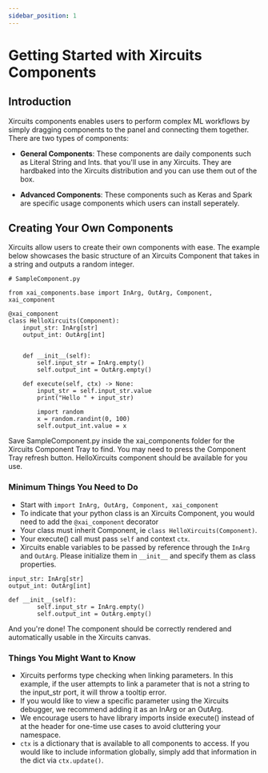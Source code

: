 ```yaml
---
sidebar_position: 1
---
```


# Getting Started with Xircuits Components

## Introduction

Xircuits components enables users to perform complex ML workflows by simply dragging components to the panel and connecting them together. There are two types of components:

- **General Components**: These components are daily components such as Literal String and Ints. that you'll use in any Xircuits. They are hardbaked into the Xircuits distribution and you can use them out of the box.

- **Advanced Components**: These components such as Keras and Spark are specific usage components which users can install seperately.


## Creating Your Own Components

Xircuits allow users to create their own components with ease. The example below showcases the basic structure of an Xircuits Component that takes in a string and outputs a random integer.

```
# SampleComponent.py

from xai_components.base import InArg, OutArg, Component, xai_component

@xai_component
class HelloXircuits(Component):
    input_str: InArg[str]
    output_int: OutArg[int]


    def __init__(self):
        self.input_str = InArg.empty()
        self.output_int = OutArg.empty()

    def execute(self, ctx) -> None:
        input_str = self.input_str.value
        print("Hello " + input_str)

        import random
        x = random.randint(0, 100)
        self.output_int.value = x
```
Save SampleComponent.py inside the xai_components folder for the Xircuits Component Tray to find. You may need to press the Component Tray refresh button. HelloXircuits component should be available for you use. 

### Minimum Things You Need to Do

- Start with `import InArg, OutArg, Component, xai_component`
- To indicate that your python class is an Xircuits Component, you would need to add the `@xai_component` decorator
- Your class must inherit Component, ie `class HelloXircuits(Component)`.
- Your execute() call must pass `self` and context `ctx`.
- Xircuits enable variables to be passed by reference through the `InArg` and `OutArg`. Please initialize them in `__init__` and specify them as class properties. 

```
input_str: InArg[str]
output_int: OutArg[int]

def __init__(self):
        self.input_str = InArg.empty()
        self.output_int = OutArg.empty()
```

And you're done! The component should be correctly rendered and automatically usable in the Xircuits canvas.

### Things You Might Want to Know

- Xircuits performs type checking when linking parameters. In this example, if the user attempts to link a parameter that is not a string to the input_str port, it will throw a tooltip error.
- If you would like to view a specific parameter using the Xircuits debugger, we recommend adding it as an InArg or an OutArg.
- We encourage users to have library imports inside execute() instead of at the header for one-time use cases to avoid cluttering your namespace. 
- `ctx` is a dictionary that is available to all components to access. If you would like to include information globally, simply add that information in the dict via `ctx.update()`.